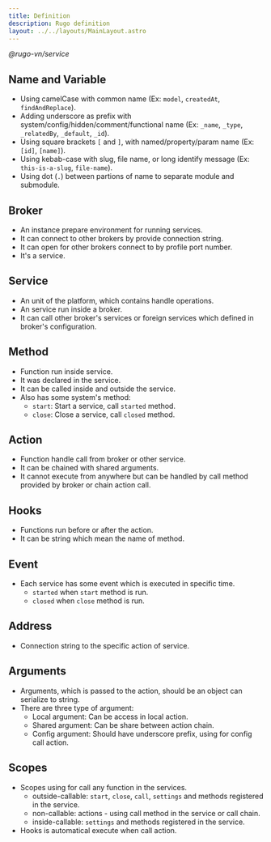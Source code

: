 ```yaml
---
title: Definition
description: Rugo definition
layout: ../../layouts/MainLayout.astro
---
```


_@rugo-vn/service_

## Name and Variable

- Using camelCase with common name (Ex: `model`, `createdAt`, `findAndReplace`).
- Adding underscore as prefix with system/config/hidden/comment/functional name (Ex: `_name`, `_type`, `_relatedBy`, `_default`, `_id`).
- Using square brackets `[` and `]`, with named/property/param name (Ex: `[id]`, `[name]`).
- Using kebab-case with slug, file name, or long identify message (Ex: `this-is-a-slug`, `file-name`).
- Using dot (`.`) between partions of name to separate module and submodule.

## Broker

- An instance prepare environment for running services.
- It can connect to other brokers by provide connection string.
- It can open for other brokers connect to by profile port number.
- It's a service.

## Service

- An unit of the platform, which contains handle operations.
- An service run inside a broker.
- It can call other broker's services or foreign services which defined in broker's configuration.

## Method

- Function run inside service.
- It was declared in the service.
- It can be called inside and outside the service.
- Also has some system's method:
  + `start`: Start a service, call `started` method.
  + `close`: Close a service, call `closed` method.

## Action

- Function handle call from broker or other service.
- It can be chained with shared arguments.
- It cannot execute from anywhere but can be handled by call method provided by broker or chain action call.

## Hooks

- Functions run before or after the action.
- It can be string which mean the name of method.

## Event

- Each service has some event which is executed in specific time.
  + `started` when `start` method is run.
  + `closed` when `close` method is run.

## Address

- Connection string to the specific action of service. 

## Arguments

- Arguments, which is passed to the action, should be an object can serialize to string.
- There are three type of argument:
  + Local argument: Can be access in local action.
  + Shared argument: Can be share between action chain.
  + Config argument: Should have underscore prefix, using for config call action.

## Scopes

- Scopes using for call any function in the services.
  + outside-callable: `start`, `close`, `call`, `settings` and methods registered in the service.
  + non-callable: actions - using call method in the service or call chain.
  + inside-callable: `settings` and methods registered in the service.
- Hooks is automatical execute when call action.